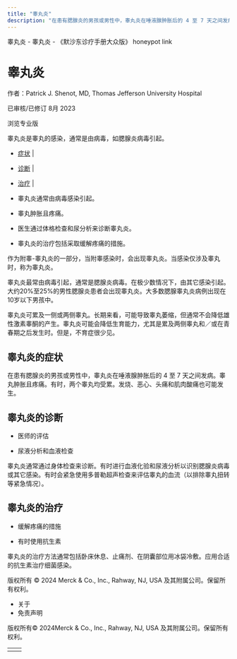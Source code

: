 ```yaml
---
title: "睾丸炎"
description: "在患有腮腺炎的男孩或男性中，睾丸炎在唾液腺肿胀后的 4 至 7 天之间发病。睾丸肿胀且疼痛。有时，两个睾丸均受累。发烧、恶心、头痛和肌肉酸痛也可能发生。"
---
```


﻿睾丸炎 \- 睾丸炎 \- 《默沙东诊疗手册大众版》 honeypot link

# 睾丸炎

作者：Patrick J. Shenot, MD, Thomas Jefferson University Hospital

已审核/已修订 8月 2023

浏览专业版

睾丸炎是睾丸的感染，通常是由病毒，如腮腺炎病毒引起。

- [症状](#症状_v28499251_zh) \|
- [诊断](#诊断_v28499254_zh) \|
- [治疗](#治疗_v28499264_zh) \|

- 睾丸炎通常由病毒感染引起。

- 睾丸肿胀且疼痛。

- 医生通过体格检查和尿分析来诊断睾丸炎。

- 睾丸炎的治疗包括采取缓解疼痛的措施。


作为附睾-睾丸炎的一部分，当附睾感染时，会出现睾丸炎。当感染仅涉及睾丸时，称为睾丸炎。

睾丸炎最常由病毒引起，通常是腮腺炎病毒。在极少数情况下，由其它感染引起。大约20%至25%的男性腮腺炎患者会出现睾丸炎。大多数腮腺睾丸炎病例出现在10岁以下男孩中。

睾丸炎可累及一侧或两侧睾丸。长期来看，可能导致睾丸萎缩，但通常不会降低雄性激素睾酮的产生。睾丸炎可能会降低生育能力，尤其是累及两侧睾丸和／或在青春期之后发生时。但是，不育症很少见。

## 睾丸炎的症状

在患有腮腺炎的男孩或男性中，睾丸炎在唾液腺肿胀后的 4 至 7 天之间发病。睾丸肿胀且疼痛。有时，两个睾丸均受累。发烧、恶心、头痛和肌肉酸痛也可能发生。

## 睾丸炎的诊断

- 医师的评估

- 尿液分析和血液检查


睾丸炎通常通过身体检查来诊断。有时进行血液化验和尿液分析以识别腮腺炎病毒或其它感染。有时会紧急使用多普勒超声检查来评估睾丸的血流（以排除睾丸扭转等紧急情况）。

## 睾丸炎的治疗

- 缓解疼痛的措施

- 有时使用抗生素


睾丸炎的治疗方法通常包括卧床休息、止痛剂、在阴囊部位用冰袋冷敷。应用合适的抗生素治疗细菌感染。



版权所有 © 2024
Merck & Co., Inc., Rahway, NJ, USA 及其附属公司。保留所有权利。

- 关于
- 免责声明

版权所有© 2024Merck & Co., Inc., Rahway, NJ, USA 及其附属公司。保留所有权利。

|     |     |
| --- | --- |
|  |  |